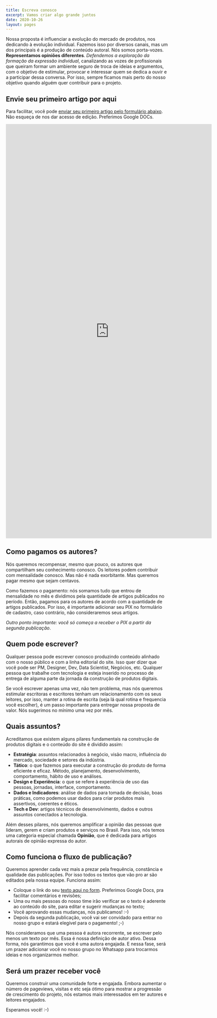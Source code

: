 ```yaml
---
title: Escreva conosco
excerpt: Vamos criar algo grande juntos
date: 2020-10-26
layout: pages
---
```


Nossa proposta é influenciar a evolução do mercado de produtos, nos dedicando à evolução individual. Fazemos isso por diversos canais, mas um dos principais é a produção de conteúdo autoral. Nós somos porta-vozes. **Representamos opiniões diferentes**. _Defendemos a exploração da formação da expressão individual_, canalizando as vozes de profissionais que queiram formar um ambiente seguro de troca de ideias e argumentos, com o objetivo de estimular, provocar e interessar quem se dedica a ouvir e a participar dessa conversa. Por isso, sempre ficamos mais perto do nosso objetivo quando alguém quer contribuir para o projeto.

## Envie seu primeiro artigo por aqui

Para facilitar, você pode [enviar seu primeiro artigo pelo formulário abaixo](https://forms.gle/N5cHi8VvhBjDNzwY6). Não esqueça de nos dar acesso de edição. Preferimos Google DOCs.

<iframe src="https://docs.google.com/forms/d/e/1FAIpQLSfhiZvYWBAro7Xb3wPPMgcJNkm3yuPa_yz2vOdlr8O1D7F95A/viewform?embedded=true" width="640" height="1288" frameborder="0" marginheight="0" marginwidth="0">Loading…</iframe>

## Como pagamos os autores?

Nós queremos recompensar, mesmo que pouco, os autores que compartilham seu conhecimento conosco. Os leitores podem contribuir com mensalidade conosco. Mas não é nada exorbitante. Mas queremos pagar mesmo que sejam centavos. 

Como fazemos o pagamento: nós somamos tudo que entrou de mensalidade no mês e dividimos pela quantidade de artigos publicados no período. Então, pagamos para os autores de acordo com a quantidade de artigos publicados. Por isso, é importante adicionar seu PIX no formulário de cadastro, caso contrário, não consideraremos seus artigos.

_Outro ponto importante: você só começa a receber o PIX a partir da segunda publicação_. 

## Quem pode escrever?

Qualquer pessoa pode escrever conosco produzindo conteúdo alinhado com o nosso público e com a linha editorial do site. Isso quer dizer que você pode ser PM, Designer, Dev, Data Scientist, Negócios, etc. Qualquer pessoa que trabalhe com tecnologia e esteja inserido no processo de entrega de alguma parte da jornada da construção de produtos digitais.

Se você escrever apenas uma vez, não tem problema, mas nós queremos estimular escritoras e escritores tenham um relacionamento com os seus leitores, por isso, manter a rotina de escrita (seja lá qual rotina e frequencia você escolher), é um passo importante para entregar nossa proposta de valor. Nós sugerimos no mínimo uma vez por mês.

## Quais assuntos?

Acreditamos que existem alguns pilares fundamentais na construção de produtos digitais e o conteúdo do site é dividido assim:

- **Estratégia**: assuntos relacionados à negócio, visão macro, influência do mercado, sociedade e setores da indústria. 
- **Tático**: o que fazemos para executar a construção do produto de forma eficiente e eficaz. Método, planejamento, desenvolvimento, comportamento, hábito de uso e análises.
- **Design e Experiência**: o que se refere à experiência de uso das pessoas, jornadas, interface, comportamento.
- **Dados e Indicadores**: análise de dados para tomada de decisão, boas práticas, como podemos usar dados para criar produtos mais assertivos, coerentes e éticos.
- **Tech e Dev**: artigos técnicos de desenvolvimento, dados e outros assuntos conectados a tecnologia.

Além desses pilares, nós queremos amplificar a opinião das pessoas que lideram, gerem e criam produtos e serviços no Brasil. Para isso, nós temos uma categoria especial chamada **Opinião**, que é dedicada para artigos autorais de opinião expressa do autor.

## Como funciona o fluxo de publicação?

Queremos aprender cada vez mais a prezar pela frequência, constância e qualidade das publicações. Por isso todos os textos que vão pro ar são editados pela nossa equipe. Funciona assim:

- Coloque o link do seu [texto aqui no form](https://forms.gle/sfMziiV7QWzxe3Ns6). Preferimos Google Docs, pra facilitar comentários e revisões;
- Uma ou mais pessoas do nosso time irão verificar se o texto é aderente ao conteúdo do site, para editar e sugerir mudanças no texto;
- Você aprovando essas mudanças, nós publicamos! :-)
- Depois da segunda publicação, você vai ser convidado para entrar no nosso grupo e estará elegível para o pagamento! ;-)

Nós consideramos que uma pessoa é autora recorrente, se escrever pelo menos um texto por mês. Essa é nossa definição de autor ativo. Dessa forma, nós garantimos que você é uma autora engajada. E nessa fase, será um prazer adicionar você no nosso grupo no Whatsapp para trocarmos ideias e nos organizarmos melhor.

## Será um prazer receber você

Queremos construir uma comunidade forte e engajada. Embora aumentar o número de pageviews, visitas e etc seja ótimo para mostrar a progressão de crescimento do projeto, nós estamos mais interessados em ter autores e leitores engajados.

Esperamos você! :-)